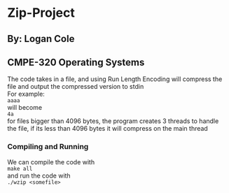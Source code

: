 # Zip-Project
## By: Logan Cole
## CMPE-320 Operating Systems
The code takes in a file, and using Run Length Encoding will compress the file and output the compressed version to stdin  
For example:  
``` aaaa ```  
will become  
``` 4a ```  
for files bigger than 4096 bytes, the program creates 3 threads to handle the file, if its less than 4096
bytes it will compress on the main thread
### Compiling and Running
We can compile the code with  
``` make all ```  
and run the code with  
``` ./wzip <somefile> ```  
